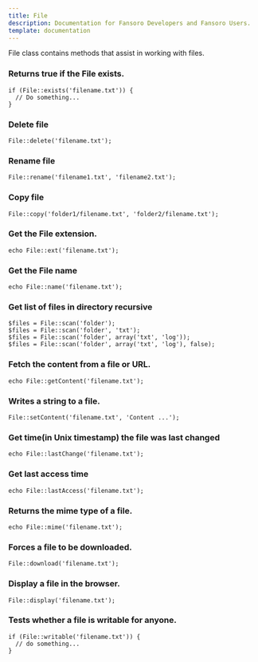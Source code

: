 ```yaml
---
title: File
description: Documentation for Fansoro Developers and Fansoro Users.
template: documentation
---
```


File class contains methods that assist in working with files.  

### Returns true if the File exists.
```
if (File::exists('filename.txt')) {
  // Do something...
}
```

### Delete file
```
File::delete('filename.txt');
```

### Rename file
```
File::rename('filename1.txt', 'filename2.txt');
```

### Copy file
```
File::copy('folder1/filename.txt', 'folder2/filename.txt');
```

### Get the File extension.
```
echo File::ext('filename.txt');
```

### Get the File name
```
echo File::name('filename.txt');
```

### Get list of files in directory recursive
```
$files = File::scan('folder');
$files = File::scan('folder', 'txt');
$files = File::scan('folder', array('txt', 'log'));
$files = File::scan('folder', array('txt', 'log'), false);
```

### Fetch the content from a file or URL.
```
echo File::getContent('filename.txt');
```

### Writes a string to a file.
```
File::setContent('filename.txt', 'Content ...');
```

### Get time(in Unix timestamp) the file was last changed
```
echo File::lastChange('filename.txt');
```

### Get last access time
```
echo File::lastAccess('filename.txt');
```

### Returns the mime type of a file.
```
echo File::mime('filename.txt');
```

### Forces a file to be downloaded.
```
File::download('filename.txt');
```

### Display a file in the browser.
```
File::display('filename.txt');
```

### Tests whether a file is writable for anyone.
```
if (File::writable('filename.txt')) {
  // do something...
}
```

